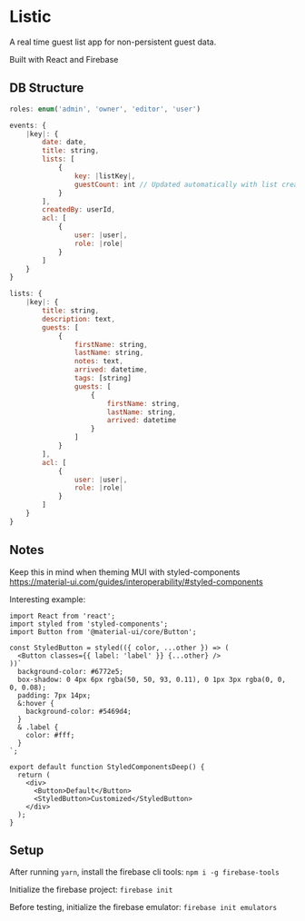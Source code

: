# Listic

A real time guest list app for non-persistent guest data.

Built with React and Firebase

## DB Structure

```javascript
roles: enum('admin', 'owner', 'editor', 'user')

events: {
	|key|: {
		date: date,
		title: string,
		lists: [
			{
				key: |listKey|,
				guestCount: int // Updated automatically with list create/delete
			}
		],
		createdBy: userId,
		acl: [
			{
				user: |user|,
				role: |role|
			}
		]
	}
}

lists: {
	|key|: {
		title: string,
		description: text,
		guests: [
			{
				firstName: string,
				lastName: string,
				notes: text,
				arrived: datetime,
				tags: [string]
				guests: [
					{
						firstName: string,
						lastName: string,
						arrived: datetime
					}
				]
			}
		],
		acl: [
			{
				user: |user|,
				role: |role|
			}
		]
	}
}
```

## Notes

Keep this in mind when theming MUI with styled-components
https://material-ui.com/guides/interoperability/#styled-components

Interesting example:

```
import React from 'react';
import styled from 'styled-components';
import Button from '@material-ui/core/Button';

const StyledButton = styled(({ color, ...other }) => (
  <Button classes={{ label: 'label' }} {...other} />
))`
  background-color: #6772e5;
  box-shadow: 0 4px 6px rgba(50, 50, 93, 0.11), 0 1px 3px rgba(0, 0, 0, 0.08);
  padding: 7px 14px;
  &:hover {
    background-color: #5469d4;
  }
  & .label {
    color: #fff;
  }
`;

export default function StyledComponentsDeep() {
  return (
    <div>
      <Button>Default</Button>
      <StyledButton>Customized</StyledButton>
    </div>
  );
}
```

## Setup

After running `yarn`, install the firebase cli tools:
`npm i -g firebase-tools`

Initialize the firebase project:
`firebase init`

Before testing, initialize the firebase emulator:
`firebase init emulators`
